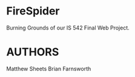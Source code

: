 FireSpider
==========

Burning Grounds of our IS 542 Final Web Project.


AUTHORS
=======
Matthew Sheets
Brian Farnsworth
